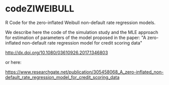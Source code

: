 # codeZIWEIBULL
R Code for the zero-inflated Weibull non-default rate regression models.

We describe here the code of the simulation study and the MLE approach for estimation of parameters of the model proposed in the paper: "A zero-inflated non-default rate regression model for credit scoring data"

http://dx.doi.org/10.1080/03610926.2017.1346803 

or here:

https://www.researchgate.net/publication/305458068_A_zero-inflated_non-default_rate_regression_model_for_credit_scoring_data



